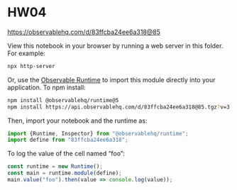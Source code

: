 # HW04

https://observablehq.com/d/83ffcba24ee6a318@85

View this notebook in your browser by running a web server in this folder. For
example:

~~~sh
npx http-server
~~~

Or, use the [Observable Runtime](https://github.com/observablehq/runtime) to
import this module directly into your application. To npm install:

~~~sh
npm install @observablehq/runtime@5
npm install https://api.observablehq.com/d/83ffcba24ee6a318@85.tgz?v=3
~~~

Then, import your notebook and the runtime as:

~~~js
import {Runtime, Inspector} from "@observablehq/runtime";
import define from "83ffcba24ee6a318";
~~~

To log the value of the cell named “foo”:

~~~js
const runtime = new Runtime();
const main = runtime.module(define);
main.value("foo").then(value => console.log(value));
~~~
